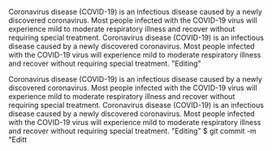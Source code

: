 Coronavirus disease (COVID-19) is an infectious disease caused by a newly discovered coronavirus. Most people infected with the COVID-19 virus will experience mild to moderate respiratory illness and recover without requiring special treatment.
Coronavirus disease (COVID-19) is an infectious disease caused by a newly discovered coronavirus. Most people infected with the COVID-19 virus will experience mild to moderate respiratory illness and recover without requiring special treatment.
"Editing"

Coronavirus disease (COVID-19) is an infectious disease caused by a newly discovered coronavirus. Most people infected with the COVID-19 virus will experience mild to moderate respiratory illness and recover without requiring special treatment.
Coronavirus disease (COVID-19) is an infectious disease caused by a newly discovered coronavirus. Most people infected with the COVID-19 virus will experience mild to moderate respiratory illness and recover without requiring special treatment.
"Editing"
$ git commit -m "Editt


